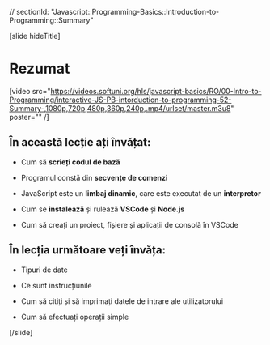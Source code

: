 // sectionId: "Javascript::Programming-Basics::Introduction-to-Programming::Summary"

[slide hideTitle]
# Rezumat

[video src="https://videos.softuni.org/hls/javascript-basics/RO/00-Intro-to-Programming/interactive-JS-PB-intorduction-to-programming-52-Summary-,1080p,720p,480p,360p,240p,.mp4/urlset/master.m3u8" poster="" /]

## În această lecție ați învățat:

- Cum să **scrieți codul de bază**

- Programul constă din **secvențe de comenzi**

- JavaScript este un **limbaj dinamic**, care este executat de un **interpretor**

- Cum se **instalează** și rulează **VSCode** și **Node.js**
- Cum să creați un proiect, fișiere și aplicații de consolă în VSCode

## În lecția următoare veți învăța:

- Tipuri de date

- Ce sunt instrucțiunile

- Cum să citiți și să imprimați datele de intrare ale utilizatorului

- Cum să efectuați operații simple

[/slide]
